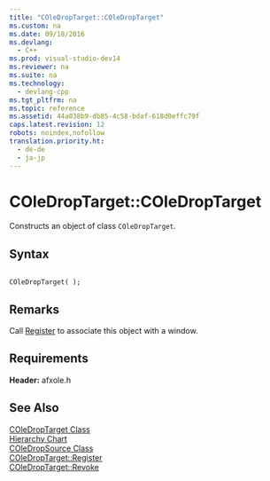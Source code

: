 ```yaml
---
title: "COleDropTarget::COleDropTarget"
ms.custom: na
ms.date: 09/18/2016
ms.devlang: 
  - C++
ms.prod: visual-studio-dev14
ms.reviewer: na
ms.suite: na
ms.technology: 
  - devlang-cpp
ms.tgt_pltfrm: na
ms.topic: reference
ms.assetid: 44a038b9-db85-4c58-bdaf-618d0effc79f
caps.latest.revision: 12
robots: noindex,nofollow
translation.priority.ht: 
  - de-de
  - ja-jp
---
```

# COleDropTarget::COleDropTarget
Constructs an object of class `COleDropTarget`.  
  
## Syntax  
  
```  
  
COleDropTarget( );  
```  
  
## Remarks  
 Call [Register](../vs140/COleDropTarget--Register.md) to associate this object with a window.  
  
## Requirements  
 **Header:** afxole.h  
  
## See Also  
 [COleDropTarget Class](../vs140/COleDropTarget-Class.md)   
 [Hierarchy Chart](../vs140/Hierarchy-Chart.md)   
 [COleDropSource Class](../vs140/COleDropSource-Class.md)   
 [COleDropTarget::Register](../vs140/COleDropTarget--Register.md)   
 [COleDropTarget::Revoke](../vs140/COleDropTarget--Revoke.md)